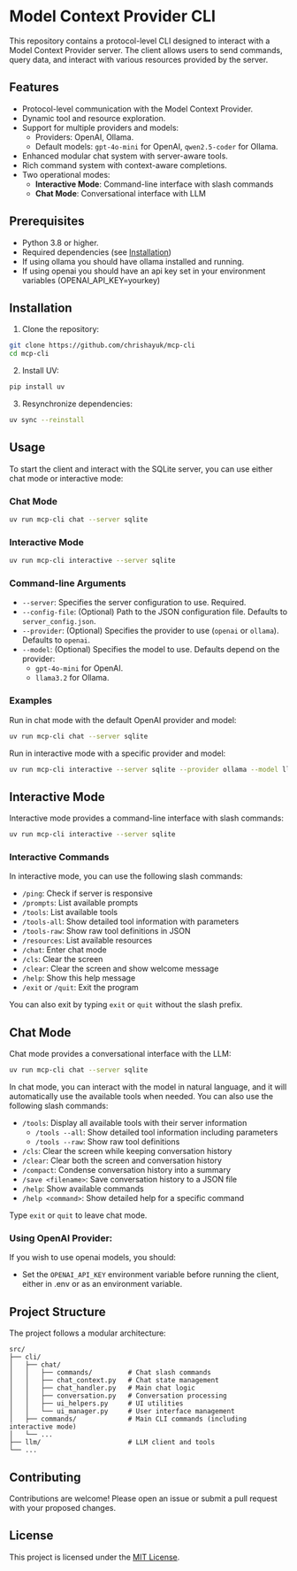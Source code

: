 # Model Context Provider CLI
This repository contains a protocol-level CLI designed to interact with a Model Context Provider server. The client allows users to send commands, query data, and interact with various resources provided by the server.

## Features
- Protocol-level communication with the Model Context Provider.
- Dynamic tool and resource exploration.
- Support for multiple providers and models:
  - Providers: OpenAI, Ollama.
  - Default models: `gpt-4o-mini` for OpenAI, `qwen2.5-coder` for Ollama.
- Enhanced modular chat system with server-aware tools.
- Rich command system with context-aware completions.
- Two operational modes:
  - **Interactive Mode**: Command-line interface with slash commands
  - **Chat Mode**: Conversational interface with LLM

## Prerequisites
- Python 3.8 or higher.
- Required dependencies (see [Installation](#installation))
- If using ollama you should have ollama installed and running.
- If using openai you should have an api key set in your environment variables (OPENAI_API_KEY=yourkey)

## Installation
1. Clone the repository:

```bash
git clone https://github.com/chrishayuk/mcp-cli
cd mcp-cli
```

2. Install UV:

```bash
pip install uv
```

3. Resynchronize dependencies:

```bash
uv sync --reinstall
```

## Usage
To start the client and interact with the SQLite server, you can use either chat mode or interactive mode:

### Chat Mode
```bash
uv run mcp-cli chat --server sqlite
```

### Interactive Mode
```bash
uv run mcp-cli interactive --server sqlite
```

### Command-line Arguments
- `--server`: Specifies the server configuration to use. Required.
- `--config-file`: (Optional) Path to the JSON configuration file. Defaults to `server_config.json`.
- `--provider`: (Optional) Specifies the provider to use (`openai` or `ollama`). Defaults to `openai`.
- `--model`: (Optional) Specifies the model to use. Defaults depend on the provider:
  - `gpt-4o-mini` for OpenAI.
  - `llama3.2` for Ollama.

### Examples
Run in chat mode with the default OpenAI provider and model:

```bash
uv run mcp-cli chat --server sqlite
```

Run in interactive mode with a specific provider and model:

```bash
uv run mcp-cli interactive --server sqlite --provider ollama --model llama3.2
```

## Interactive Mode
Interactive mode provides a command-line interface with slash commands:

```bash
uv run mcp-cli interactive --server sqlite
```

### Interactive Commands
In interactive mode, you can use the following slash commands:

- `/ping`: Check if server is responsive
- `/prompts`: List available prompts
- `/tools`: List available tools
- `/tools-all`: Show detailed tool information with parameters
- `/tools-raw`: Show raw tool definitions in JSON
- `/resources`: List available resources
- `/chat`: Enter chat mode
- `/cls`: Clear the screen
- `/clear`: Clear the screen and show welcome message
- `/help`: Show this help message
- `/exit` or `/quit`: Exit the program

You can also exit by typing `exit` or `quit` without the slash prefix.

## Chat Mode
Chat mode provides a conversational interface with the LLM:

```bash
uv run mcp-cli chat --server sqlite
```

In chat mode, you can interact with the model in natural language, and it will automatically use the available tools when needed. You can also use the following slash commands:

- `/tools`: Display all available tools with their server information
  - `/tools --all`: Show detailed tool information including parameters
  - `/tools --raw`: Show raw tool definitions
- `/cls`: Clear the screen while keeping conversation history
- `/clear`: Clear both the screen and conversation history
- `/compact`: Condense conversation history into a summary
- `/save <filename>`: Save conversation history to a JSON file
- `/help`: Show available commands
- `/help <command>`: Show detailed help for a specific command

Type `exit` or `quit` to leave chat mode.

### Using OpenAI Provider:
If you wish to use openai models, you should:

- Set the `OPENAI_API_KEY` environment variable before running the client, either in .env or as an environment variable.

## Project Structure

The project follows a modular architecture:

```
src/
├── cli/
│   ├── chat/
│   │   ├── commands/         # Chat slash commands
│   │   ├── chat_context.py   # Chat state management
│   │   ├── chat_handler.py   # Main chat logic
│   │   ├── conversation.py   # Conversation processing
│   │   ├── ui_helpers.py     # UI utilities
│   │   └── ui_manager.py     # User interface management
│   ├── commands/             # Main CLI commands (including interactive mode)
│   └── ...
├── llm/                      # LLM client and tools
└── ...
```

## Contributing
Contributions are welcome! Please open an issue or submit a pull request with your proposed changes.

## License
This project is licensed under the [MIT License](license.md).